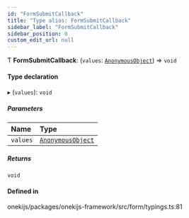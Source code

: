 ```yaml
---
id: "FormSubmitCallback"
title: "Type alias: FormSubmitCallback"
sidebar_label: "FormSubmitCallback"
sidebar_position: 0
custom_edit_url: null
---
```


Ƭ **FormSubmitCallback**: (`values`: [`AnonymousObject`](../interfaces/AnonymousObject.md)) => `void`

#### Type declaration

▸ (`values`): `void`

##### Parameters

| Name | Type |
| :------ | :------ |
| `values` | [`AnonymousObject`](../interfaces/AnonymousObject.md) |

##### Returns

`void`

#### Defined in

onekijs/packages/onekijs-framework/src/form/typings.ts:81
